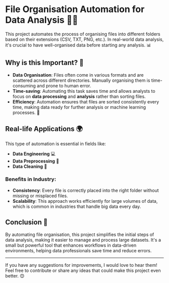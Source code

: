 # File Organisation Automation for Data Analysis 📁🔧

This project automates the process of organising files into different folders based on their extensions (CSV, TXT, PNG, etc.). In real-world data analysis, it's crucial to have well-organised data before starting any analysis. 📊

## Why is this Important? 🤔

- **Data Organisation**: Files often come in various formats and are scattered across different directories. Manually organising them is time-consuming and prone to human error. 
- **Time-saving**: Automating this task saves time and allows analysts to focus on **data processing** and **analysis** rather than sorting files.
- **Efficiency**: Automation ensures that files are sorted consistently every time, making data ready for further analysis or machine learning processes. 🚀

## Real-life Applications 🌍

This type of automation is essential in fields like:
- **Data Engineering** 💻
- **Data Preprocessing** 🔄
- **Data Cleaning** 🧹

### Benefits in Industry:
- **Consistency**: Every file is correctly placed into the right folder without missing or misplaced files.
- **Scalability**: This approach works efficiently for large volumes of data, which is common in industries that handle big data every day.

## Conclusion 🌟

By automating file organisation, this project simplifies the initial steps of data analysis, making it easier to manage and process large datasets. It's a small but powerful tool that enhances workflows in data-driven environments, helping data professionals save time and reduce errors. 

---
If you have any suggestions for improvements, I would love to hear them! Feel free to contribute or share any ideas that could make this project even better. 😊
